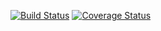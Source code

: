 [![Build Status](https://travis-ci.org/juniordesenv/clean-node-api.svg?branch=master)](https://travis-ci.org/juniordesenv/clean-node-api)
[![Coverage Status](https://coveralls.io/repos/github/juniordesenv/clean-node-api/badge.svg?branch=master)](https://coveralls.io/github/juniordesenv/clean-node-api?branch=master)

